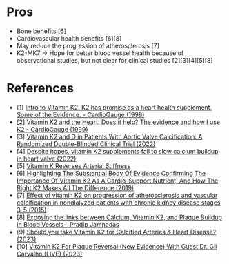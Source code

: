 # Pros
- Bone benefits [6]
- Cardiovascular health benefits [6][8]
- May reduce the progression of atherosclerosis [7]
- K2-MK7 -> Hope for better blood vessel health because of observational studies, but not clear for clinical studies [2][3][4][5][8]

# References
- [1] [Intro to Vitamin K2. K2 has promise as a heart health supplement. Some of the Evidence. - CardioGauge (1999)](https://www.youtube.com/watch?v=fY35xfHT5ts)
- [2] [Vitamin K2 and the Heart. Does it help? The evidence and how I use K2 - CardioGauge (1999)](https://www.youtube.com/watch?v=r8ucokDJTbs)
- [3] [Vitamin K2 and D in Patients With Aortic Valve Calcification: A Randomized Double-Blinded Clinical Trial (2022)](https://www.ahajournals.org/doi/10.1161/CIRCULATIONAHA.121.057008)
- [4] [Despite hopes, vitamin K2 supplements fail to slow calcium buildup in heart valve (2022)](https://www.heart.org/en/news/2022/04/25/despite-hopes-vitamin-k2-supplements-fail-to-slow-calcium-buildup-in-heart-valve)
- [5] [Vitamin K Reverses Arterial Stiffness](https://www.lifeextension.com/magazine/2017/11/vitamin-k-and-arterial-stiffness)
- [6] [Highlighting The Substantial Body Of Evidence Confirming The Importance Of Vitamin K2 As A Cardio-Support Nutrient, And How The Right K2 Makes All The Difference (2019)](https://www.ncbi.nlm.nih.gov/pmc/articles/PMC7238900/)
- [7] [Effect of vitamin K2 on progression of atherosclerosis and vascular calcification in nondialyzed patients with chronic kidney disease stages 3-5 (2015)](https://pubmed.ncbi.nlm.nih.gov/26176325/)
- [8] [Exposing the links between Calcium, Vitamin K2, and Plaque Buildup in Blood Vessels - Pradip Jamnadas](https://www.youtube.com/watch?v=D_UJaEZe9gg)
- [9] [Should you take Vitamin K2 for Calcified Arteries & Heart Disease? (2023)](https://www.youtube.com/watch?v=nkPEfVzm6io)
- [10] [Vitamin K2 For Plaque Reversal (New Evidence) With Guest Dr. Gil Carvalho (LIVE) (2023)](https://www.youtube.com/watch?v=IDpwQQQSOL8)